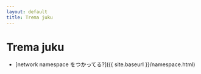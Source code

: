 ```yaml
---
layout: default
title: Trema juku
---
```


# Trema juku

- [network namespace をつかってる?]({{ site.baseurl }}/namespace.html)
